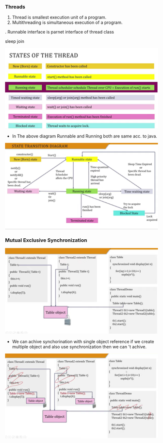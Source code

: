 ### Threads 
1. Thread is smallest execution unit of a program.
2. Multithreading is simultaneous execution of a program.

. Runnable interface is parnet interface of thread class

sleep
join

![alt text](image.png)
* In The above diagram Runnable and Running both are same acc. to java.


![alt text](image-1.png)


### Mutual Exclusive Synchronization

![alt text](image-2.png)

* We can achive synchorination with single object reference  if we create multiple object and also use synchronization then we can 't achive.

![alt text](image-3.png)
